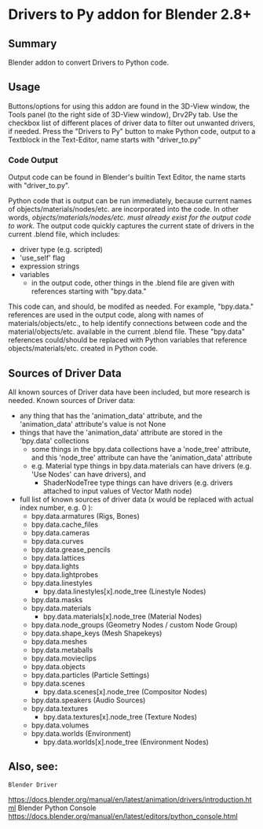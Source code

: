 # Drivers to Py addon for Blender 2.8+

## Summary
Blender addon to convert Drivers to Python code.

## Usage
Buttons/options for using this addon are found in the 3D-View window, the Tools panel (to the right side of 3D-View window), Drv2Py tab.
Use the checkbox list of different places of driver data to filter out unwanted drivers, if needed.
Press the "Drivers to Py" button to make Python code, output to a Textblock in the Text-Editor, name starts with "driver_to.py"

### Code Output
Output code can be found in Blender's builtin Text Editor, the name starts with "driver_to.py".

Python code that is output can be run immediately, because current names of objects/materials/nodes/etc. are incorporated into the code.
In other words, *objects/materials/nodes/etc. must already exist for the output code to work*.
The output code quickly captures the current state of drivers in the current .blend file, which includes:
- driver type (e.g. scripted)
- 'use_self' flag
- expression strings
- variables
  - in the output code, other things in the .blend file are given with references starting with "bpy.data."

This code can, and should, be modifed as needed.
For example, "bpy.data." references are used in the output code, along with names of materials/objects/etc., to help identify connections between code and the material/objects/etc. available in the current .blend file.
These "bpy.data" references could/should be replaced with Python variables that reference objects/materials/etc. created in Python code.

## Sources of Driver Data
All known sources of Driver data have been included, but more research is needed.
Known sources of Driver data:
- any thing that has the 'animation_data' attribute, and the 'animation_data' attribute's value is not None
- things that have the 'animation_data' attribute are stored in the 'bpy.data' collections
  - some things in the bpy.data collections have a 'node_tree' attribute, and this 'node_tree' attribute can have the 'animation_data' attribute
  - e.g. Material type things in bpy.data.materials can have drivers (e.g. 'Use Nodes' can have drivers), and
    - ShaderNodeTree type things can have drivers (e.g. drivers attached to input values of Vector Math node)
- full list of known sources of driver data (x would be replaced with actual index number, e.g. 0 ):
  - bpy.data.armatures (Rigs, Bones)
  - bpy.data.cache_files
  - bpy.data.cameras
  - bpy.data.curves
  - bpy.data.grease_pencils
  - bpy.data.lattices
  - bpy.data.lights
  - bpy.data.lightprobes
  - bpy.data.linestyles
    - bpy.data.linestyles[x].node_tree (Linestyle Nodes)
  - bpy.data.masks
  - bpy.data.materials
    - bpy.data.materials[x].node_tree (Material Nodes)
  - bpy.data.node_groups (Geometry Nodes / custom Node Group)
  - bpy.data.shape_keys (Mesh Shapekeys)
  - bpy.data.meshes
  - bpy.data.metaballs
  - bpy.data.movieclips
  - bpy.data.objects
  - bpy.data.particles (Particle Settings)
  - bpy.data.scenes
    - bpy.data.scenes[x].node_tree (Compositor Nodes)
  - bpy.data.speakers (Audio Sources)
  - bpy.data.textures
    - bpy.data.textures[x].node_tree (Texture Nodes)
  - bpy.data.volumes
  - bpy.data.worlds (Environment)
    - bpy.data.worlds[x].node_tree (Environment Nodes)

## Also, see:
    Blender Driver
https://docs.blender.org/manual/en/latest/animation/drivers/introduction.html
    Blender Python Console
https://docs.blender.org/manual/en/latest/editors/python_console.html

